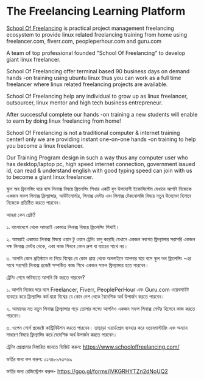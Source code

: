 # The Freelancing Learning Platform

[School Of Freelancing](http://www.schooloffreelancing.com/) is practical project management freelancing ecosystem to provide linux related freelancing training from home using freelancer.com, fiverr.com, peopleperhour.com and guru.com

A team of top professional founded "School Of Freelancing" to develop giant linux freelancer.

School Of Freelancing offer terminal based 90 business days on demand hands -on training using ubuntu linux thus you can work as a full time freelancer where linux related freelancing projects are available.

School Of Freelancing help any individual to grow up as linux freelancer, outsourcer, linux mentor and high tech business entrepreneur.

After successful complete our hands -on training a new students will enable to earn by doing linux freelancing from home!

School Of Freelancing is not a traditional computer & internet training center! only we are providing instant one-on-one hands -on training to help you become a linux freelancer.

Our Training Program design in such a way thus any computer user who has desktop/laptop pc, high speed internet connection, government issued id, can read & understand english with good typing speed can join with us to become a giant linux freelancer.


স্কুল অব ফ্রিলেন্সিং ঘরে বসে লিনাক্স বিষয়ে ফ্রিলেন্সিং শিখার একটি যুগ উপযোগী ইকোসিস্টেম যেখানে আপনি নিজেকে একজন সফল লিনাক্স ফ্রিল্যান্সার, আউটসোর্সার, লিনাক্স মেন্টর এবং লিনাক্স টেকনোলজি বিষয়ে নতুন উদ্যোক্তা হিসাবে নিজেকে প্রতিষ্ঠিত করতে পারবেন।


আমরা কেন শ্রেষ্ট?

১. বাংলাদেশে থেকে আমরাই একমাত্র লিনাক্স বিষয়ে ফ্রিলেন্সিং শিখাই। 

২. আমরাই একমাত্র লিনাক্স বিষয়ে ওয়ান টু ওয়ান ট্রেনিং চালু করেছি যেখানে একজন নবাগত ফ্রিল্যান্সার সরাসরি একজন দক্ষ লিনাক্স মেন্টর থেকে, একা কাজ শিখবে কোন গ্রুপ বা ব্যাচের সাথে নয়।  

৩. আপনি কোন প্রতিষ্ঠানে না গিয়ে বিশ্বের যে কোন প্রান্ত থেকে অনলাইনে আপনার ঘরে বসে স্কুল অব ফ্রিলেন্সিং -এর সাথে সরাসরি লিনাক্স প্রজেক্ট সম্পর্কিত কাজ শিখে একজন সফল ফ্রিল্যান্সার হতে পারবেন।  

ট্রেনিং শেষে ভবিষ্যতে আপনি কি করতে পারবেন?

১. আপনি নিজের ঘরে বসে Freelancer, Fiverr, PeoplePerHour এবং Guru.com ওয়েবসাইট ব্যবহার করে ফ্রিল্যান্সিং কর্ম দ্বারা বিশ্বের যে কোন দেশ থেকে বৈদেশিক অর্থ উপার্জন করতে পারবেন।

২. আমাদের মত নতুন লিনাক্স ফ্রিল্যান্সার গড়ে তোলার লক্ষ্যে আপনিও একজন সফল লিনাক্স মেন্টর হিসেবে কাজ করতে পারবেন। 

৩. ওপেন সোর্স প্রজেক্টে কান্ট্রিবিউশন করতে পারবেন। তাছাড়া ওয়ার্ডপ্রেস ব্যবহার করে ওয়েবমাস্টারিং এবং অন্যান সাধারণ বিষয়ে ফ্রিল্যান্সিং করে বৈদেশিক অর্থ উপার্জন করতে পারবেন।


ট্রেনিং প্রোগ্রামার বিস্তারিত জানতে ভিজিট করুন: https://www.schooloffreelancing.com/

ভর্তির জন্য কল করুন: ০১৭৪৮৯৭৩৭৬৯


ভর্তির জন্য রেজিস্ট্রেশন করুন- https://goo.gl/forms/lVKGRHYTZn2dNoUQ2
